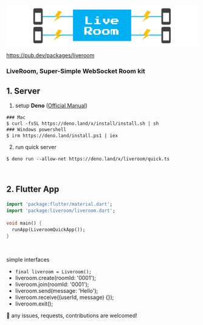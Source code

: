 ![Header](https://github.com/rbdog/flutter_note_packages/blob/main/liveroom/static/img/liveroom-header.png?raw=true)

https://pub.dev/packages/liveroom

### LiveRoom, Super-Simple WebSocket Room kit

## 1. Server

1. setup **Deno** ([Official Manual](https://deno.land/manual/getting_started/installation))


```
### Mac
$ curl -fsSL https://deno.land/x/install/install.sh | sh
### Windows powershell
$ irm https://deno.land/install.ps1 | iex
```

2. run quick server

```
$ deno run --allow-net https://deno.land/x/liveroom/quick.ts
```

<br />

## 2. Flutter App

```main.dart
import 'package:flutter/material.dart';
import 'package:liveroom/liveroom.dart';

void main() {
  runApp(LiveroomQuickApp());
}
```

<br />

simple interfaces
- `final liveroom = Liveroom();`
- liveroom.create(roomId: '0001');
- liveroom.join(roomId: '0001');
- liveroom.send(message: 'Hello');
- liveroom.receive((userId, message) {});
- liveroom.exit();


🎉 any issues, requests, contributions are welcomed!
